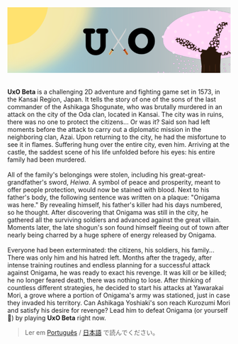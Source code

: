 <div align="center">
  <img src="https://github.com/AJUMP-Corp/.github/blob/main/uxo_banner.png" alt="UxO Banner">
</div><br>

**UxO Beta** is a challenging 2D adventure and fighting game set in 1573, in the Kansai Region, Japan. It tells the story of one of the sons of the last commander of the Ashikaga Shogunate, who was brutally murdered in an attack on the city of the Oda clan, located in Kansai. The city was in ruins, there was no one to protect the citizens... Or was it? Said son had left moments before the attack to carry out a diplomatic mission in the neighboring clan, Azai. Upon returning to the city, he had the misfortune to see it in flames. Suffering hung over the entire city, even him. Arriving at the castle, the saddest scene of his life unfolded before his eyes: his entire family had been murdered. <br><br>
All of the family's belongings were stolen, including his great-great-grandfather's sword, _Heiwa_. A symbol of peace and prosperity, meant to offer people protection, would now be stained with blood. Next to his father's body, the following sentence was written on a plaque: "Onigama was here." By revealing himself, his father's killer had his days numbered, so he thought. After discovering that Onigama was still in the city, he gathered all the surviving soldiers and advanced against the great villain. Moments later, the late shogun's son found himself fleeing out of town after nearly being charred by a huge sphere of energy released by Onigama. <br><br>
Everyone had been exterminated: the citizens, his soldiers, his family... There was only him and his hatred left. Months after the tragedy, after intense training routines and endless planning for a successful attack against Onigama, he was ready to exact his revenge. It was kill or be killed; he no longer feared death, there was nothing to lose. After thinking of countless different strategies, he decided to start his attacks at Yawarakai Mori, a grove where a portion of Onigama's army was stationed, just in case they invaded his territory. Can Ashikaga Yoshiaki's son reach Kurozumi Mori and satisfy his desire for revenge? Lead him to defeat Onigama (or yourself 🤭) by playing **UxO Beta** right now.

> Ler em [Português](https://github.com/AJUMP-Corp/UxO-Beta/blob/main/readme/README_pt-BR.md) /
> [日本語](https://github.com/AJUMP-Corp/UxO-Beta/blob/main/readme/README_jp.md) で読んでください。
